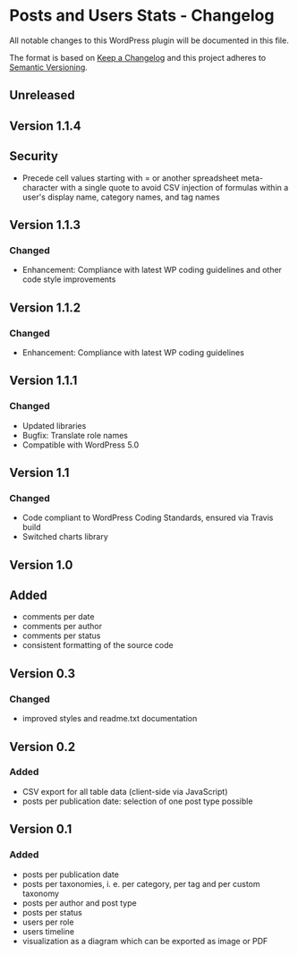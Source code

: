 # Posts and Users Stats - Changelog
All notable changes to this WordPress plugin will be documented in this file.

The format is based on [Keep a Changelog](https://keepachangelog.com/en/1.0.0/)
and this project adheres to [Semantic Versioning](https://semver.org/spec/v2.0.0.html).


## Unreleased


## Version 1.1.4

## Security
- Precede cell values starting with = or another spreadsheet meta-character with a single quote to avoid CSV injection of formulas within a user's display name, category names, and tag names


## Version 1.1.3

### Changed
* Enhancement: Compliance with latest WP coding guidelines and other code style improvements


## Version 1.1.2

### Changed
* Enhancement: Compliance with latest WP coding guidelines


## Version 1.1.1

### Changed
* Updated libraries
* Bugfix: Translate role names
* Compatible with WordPress 5.0


## Version 1.1

### Changed
* Code compliant to WordPress Coding Standards, ensured via Travis build
* Switched charts library


## Version 1.0

## Added
* comments per date
* comments per author
* comments per status
* consistent formatting of the source code


## Version 0.3

### Changed
* improved styles and readme.txt documentation


## Version 0.2

### Added
* CSV export for all table data (client-side via JavaScript)
* posts per publication date: selection of one post type possible


## Version 0.1

### Added
* posts per publication date
* posts per taxonomies, i. e. per category, per tag and per custom taxonomy
* posts per author and post type
* posts per status
* users per role
* users timeline
* visualization as a diagram which can be exported as image or PDF
